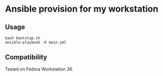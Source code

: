 # Ansible provision for my workstation

## Usage

```
bash bootstap.sh
ansible-playbook -K main.yml
```

## Compatibility

Tested on Fedora Workstation 36.
